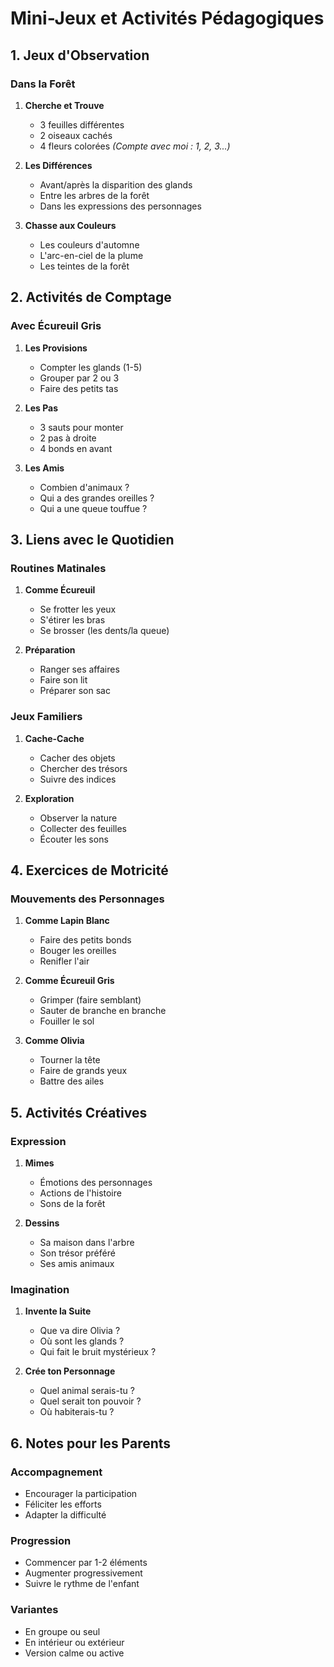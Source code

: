 # Mini-Jeux et Activités Pédagogiques

## 1. Jeux d'Observation

### Dans la Forêt
1. **Cherche et Trouve**
   - 3 feuilles différentes
   - 2 oiseaux cachés
   - 4 fleurs colorées
   *(Compte avec moi : 1, 2, 3...)*

2. **Les Différences**
   - Avant/après la disparition des glands
   - Entre les arbres de la forêt
   - Dans les expressions des personnages

3. **Chasse aux Couleurs**
   - Les couleurs d'automne
   - L'arc-en-ciel de la plume
   - Les teintes de la forêt

## 2. Activités de Comptage

### Avec Écureuil Gris
1. **Les Provisions**
   - Compter les glands (1-5)
   - Grouper par 2 ou 3
   - Faire des petits tas

2. **Les Pas**
   - 3 sauts pour monter
   - 2 pas à droite
   - 4 bonds en avant

3. **Les Amis**
   - Combien d'animaux ?
   - Qui a des grandes oreilles ?
   - Qui a une queue touffue ?

## 3. Liens avec le Quotidien

### Routines Matinales
1. **Comme Écureuil**
   - Se frotter les yeux
   - S'étirer les bras
   - Se brosser (les dents/la queue)

2. **Préparation**
   - Ranger ses affaires
   - Faire son lit
   - Préparer son sac

### Jeux Familiers
1. **Cache-Cache**
   - Cacher des objets
   - Chercher des trésors
   - Suivre des indices

2. **Exploration**
   - Observer la nature
   - Collecter des feuilles
   - Écouter les sons

## 4. Exercices de Motricité

### Mouvements des Personnages
1. **Comme Lapin Blanc**
   - Faire des petits bonds
   - Bouger les oreilles
   - Renifler l'air

2. **Comme Écureuil Gris**
   - Grimper (faire semblant)
   - Sauter de branche en branche
   - Fouiller le sol

3. **Comme Olivia**
   - Tourner la tête
   - Faire de grands yeux
   - Battre des ailes

## 5. Activités Créatives

### Expression
1. **Mimes**
   - Émotions des personnages
   - Actions de l'histoire
   - Sons de la forêt

2. **Dessins**
   - Sa maison dans l'arbre
   - Son trésor préféré
   - Ses amis animaux

### Imagination
1. **Invente la Suite**
   - Que va dire Olivia ?
   - Où sont les glands ?
   - Qui fait le bruit mystérieux ?

2. **Crée ton Personnage**
   - Quel animal serais-tu ?
   - Quel serait ton pouvoir ?
   - Où habiterais-tu ?

## 6. Notes pour les Parents

### Accompagnement
- Encourager la participation
- Féliciter les efforts
- Adapter la difficulté

### Progression
- Commencer par 1-2 éléments
- Augmenter progressivement
- Suivre le rythme de l'enfant

### Variantes
- En groupe ou seul
- En intérieur ou extérieur
- Version calme ou active